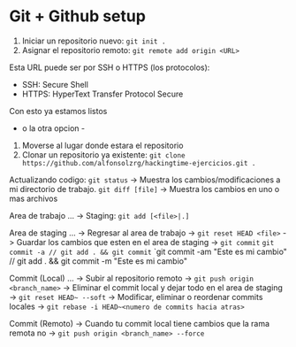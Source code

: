 # Git + Github setup

1. Iniciar un repositorio nuevo: `git init .`
2. Asignar el repositorio remoto: `git remote add origin <URL>`

Esta URL puede ser por SSH o HTTPS (los protocolos):
- SSH: Secure Shell
- HTTPS: HyperText Transfer Protocol Secure

Con esto ya estamos listos

- o la otra opcion -
1. Moverse al lugar donde estara el repositorio
2. Clonar un repositorio ya existente: `git clone https://github.com/alfonsolzrg/hackingtime-ejercicios.git .`

Actualizando codigo:
`git status` -> Muestra los cambios/modificaciones a mi directorio de trabajo.
`git diff [file]` -> Muestra los cambios en uno o mas archivos

Area de trabajo
...
 -> Staging: `git add [<file>|.]`

Area de staging
...
 -> Regresar al area de trabajo -> `git reset HEAD <file>`
 -> Guardar los cambios que esten en el area de staging -> `git commit`
 `git commit -a // git add . && git commit`
 `git commit -am "Este es mi cambio" // git add . && git commit -m "Este es mi cambio"

Commit (Local)
...
 -> Subir al repositorio remoto -> `git push origin <branch_name>`
 -> Eliminar el commit local y dejar todo en el area de staging -> `git reset HEAD~ --soft`
 -> Modificar, eliminar o reordenar commits locales -> `git rebase -i HEAD~<numero de commits hacia atras>`

Commit (Remoto)
 -> Cuando tu commit local tiene cambios que la rama remota no -> `git push origin <branch_name> --force`
